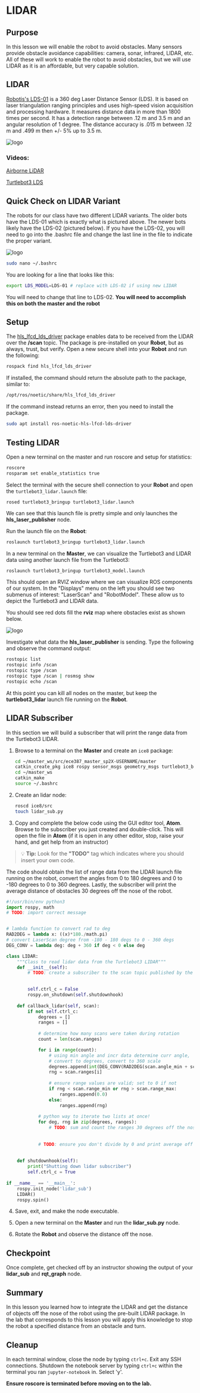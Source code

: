 # LIDAR

## Purpose
In this lesson we will enable the robot to avoid obstacles. Many sensors provide obstacle avoidance capabilities: camera, sonar, infrared, LIDAR, etc. All of these will work to enable the robot to avoid obstacles, but we will use LIDAR as it is an affordable, but very capable solution.

## LIDAR
[Robotis's LDS-01](https://www.robotis.us/360-laser-distance-sensor-lds-01-lidar/) is a 360 deg Laser Distance Sensor (LDS). It is based on laser triangulation ranging principles and uses high-speed vision acquisition and processing hardware. It measures distance data in more than 1800 times per second. It has a detection range between .12 m and 3.5 m and an angular resolution of 1 degree. The distance accuracy is .015 m between .12 m and .499 m then +/- 5% up to 3.5 m.

![logo](Figures/rplidar.png)

### Videos:
[Airborne LiDAR](https://www.youtube.com/watch?v=EYbhNSUnIdU)

[Turtlebot3 LDS](https://www.youtube.com/watch?v=9oic8aT3wIc&t)

## Quick Check on LIDAR Variant
The robots for our class have two different LIDAR variants.  The older bots have the LDS-01 which is exactly what is pictured above.  The newer bots likely have the LDS-02 (pictured below).  If you have the LDS-02, you will need to go into the .bashrc file and change the last line in the file to indicate the proper variant.  

![logo](Figures/LDS02.jpeg)

```bash
sudo nano ~/.bashrc
```
You are looking for a line that looks like this:

```bash
export LDS_MODEL=LDS-01 # replace with LDS-02 if using new LIDAR
```
You will need to change that line to LDS-02.  **You will need to accomplish this on both the master and the robot**

## Setup
The [hls_lfcd_lds_driver](http://wiki.ros.org/hls_lfcd_lds_driver) package enables data to be received from the LIDAR over the **/scan** topic. The package is pre-installed on your **Robot**, but as always, trust, but verify. Open a new secure shell into your **Robot** and run the following:

```bash
rospack find hls_lfcd_lds_driver
```

If installed, the command should return the absolute path to the package, similar to:

```bash
/opt/ros/noetic/share/hls_lfcd_lds_driver
```

If the command instead returns an error, then you need to install the package.

```bash
sudo apt install ros-noetic-hls-lfcd-lds-driver
```

## Testing LIDAR
Open a new terminal on the master and run roscore and setup for statistics:

```bash
roscore
rosparam set enable_statistics true
```

Select the terminal with the secure shell connection to your **Robot** and open the `turtlebot3_lidar.launch` file:

```
rosed turtlebot3_bringup turtlebot3_lidar.launch
```

We can see that this launch file is pretty simple and only launches the **hls_laser_publisher** node.

Run the launch file on the **Robot**:

```bash
roslaunch turtlebot3_bringup turtlebot3_lidar.launch
```

In a new terminal on the **Master**, we can visualize the Turtlebot3 and LIDAR data using another launch file from the Turtlebot3:

```bash
roslaunch turtlebot3_bringup turtlebot3_model.launch
```

This should open an RVIZ window where we can visualize ROS components of our system. In the "Displays" menu on the left you should see two submenus of interest: "LaserScan" and "RobotModel". These allow us to depict the Turtlebot3 and LIDAR data.

You should see red dots fill the **rviz** map where obstacles exist as shown below.

![logo](Figures/lidarscan_example.png)


Investigate what data the **hls_laser_publisher** is sending. Type the following and observe the command output:

```bash
rostopic list
rostopic info /scan
rostopic type /scan
rostopic type /scan | rosmsg show
rostopic echo /scan
```

At this point you can kill all nodes on the master, but keep the **turtlebot3_lidar** launch file running on the **Robot**.

## LIDAR Subscriber
In this section we will build a subscriber that will print the range data from the Turtlebot3 LIDAR.

1. Browse to a terminal on the **Master** and create an `ice8` package:
    ```bash
    cd ~/master_ws/src/ece387_master_sp2X-USERNAME/master
    catkin_create_pkg ice8 rospy sensor_msgs geometry_msgs turtlebot3_bringup
    cd ~/master_ws
    catkin_make
    source ~/.bashrc
    ```

1. Create an lidar node:

    ```bash
    roscd ice8/src
    touch lidar_sub.py
    ```
    
1. Copy and complete the below code using the GUI editor tool, **Atom**. Browse to the subscriber you just created and double-click. This will open the file in **Atom** (if it is open in any other editor, stop, raise your hand, and get help from an instructor)
> 💡️ **Tip:** Look for the **"TODO"** tag which indicates where you should insert your own code.

The code should obtain the list of range data from the LIDAR launch file running on the robot, convert the angles from 0 to 180 degrees and 0 to -180 degrees to 0 to 360 degrees. Lastly, the subscriber will print the average distance of obstacles 30 degrees off the nose of the robot.

```python
#!/usr/bin/env python3
import rospy, math
# TODO: import correct message


# lambda function to convert rad to deg
RAD2DEG = lambda x: ((x)*180./math.pi)
# convert LaserScan degree from -180 - 180 degs to 0 - 360 degs
DEG_CONV = lambda deg: deg + 360 if deg < 0 else deg

class LIDAR:    
    """Class to read lidar data from the Turtlebot3 LIDAR"""
    def __init__(self):
        # TODO: create a subscriber to the scan topic published by the lidar launch file

        
        self.ctrl_c = False
        rospy.on_shutdown(self.shutdownhook)
        
    def callback_lidar(self, scan):
    	if not self.ctrl_c:
	    	degrees = []
	    	ranges = []
	    	
	    	# determine how many scans were taken during rotation
	        count = len(scan.ranges)

	        for i in range(count):
	            # using min angle and incr data determine curr angle, 
	            # convert to degrees, convert to 360 scale
	            degrees.append(int(DEG_CONV(RAD2DEG(scan.angle_min + scan.angle_increment*i))))
	            rng = scan.ranges[i]
	            
	            # ensure range values are valid; set to 0 if not
	            if rng < scan.range_min or rng > scan.range_max:
	                ranges.append(0.0)
	            else:
	            	ranges.append(rng)
	        
	        # python way to iterate two lists at once!
	        for deg, rng in zip(degrees, ranges):
	        	# TODO: sum and count the ranges 30 degrees off the nose of the robot
                
                
            # TODO: ensure you don't divide by 0 and print average off the nose
	        	
            
	def shutdownhook(self):
		print("Shutting down lidar subscriber")
		self.ctrl_c = True
        
if __name__ == '__main__':
    rospy.init_node('lidar_sub')
    LIDAR()
    rospy.spin()
```

4. Save, exit, and make the node executable.

4. Open a new terminal on the **Master** and run the **lidar_sub.py** node.

4. Rotate the **Robot** and observe the distance off the nose.

## Checkpoint
Once complete, get checked off by an instructor showing the output of your **lidar_sub** and **rqt_graph** node.

## Summary
In this lesson you learned how to integrate the LIDAR and get the distance of objects off the nose of the robot using the pre-built LIDAR package. In the lab that corresponds to this lesson you will apply this knowledge to stop the robot a specified distance from an obstacle and turn.

## Cleanup
In each terminal window, close the node by typing `ctrl+c`. Exit any SSH connections. Shutdown the notebook server by typing `ctrl+c` within the terminal you ran `jupyter-notebook` in. Select 'y'.

**Ensure roscore is terminated before moving on to the lab.**
